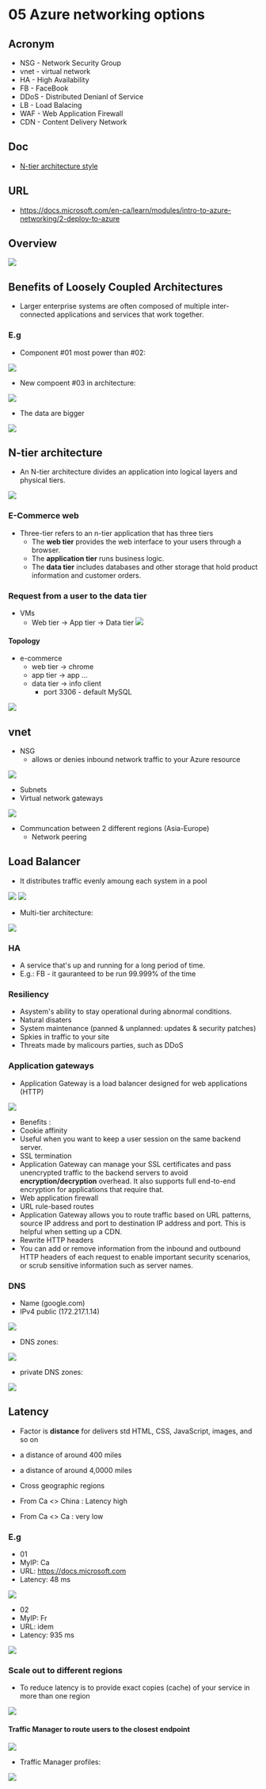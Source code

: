 # 05 Azure networking options

## Acronym
* NSG - Network Security Group
* vnet - virtual network
* HA - High Availability
* FB - FaceBook
* DDoS - Distributed Denianl of Service
* LB - Load Balacing
* WAF - Web Application Firewall
* CDN - Content Delivery Network

## Doc
* [N-tier architecture style](https://docs.microsoft.com/en-us/azure/architecture/guide/architecture-styles/n-tier)

## URL
* https://docs.microsoft.com/en-ca/learn/modules/intro-to-azure-networking/2-deploy-to-azure

## Overview
[<img src="https://i.imgur.com/eKNvDqB.png">](https://i.imgur.com/eKNvDqB.png)

## Benefits of Loosely Coupled Architectures
* Larger enterprise systems are often composed of multiple inter-connected applications and services that work together. 

### E.g
* Component #01 most power than #02:

[<img src="https://i.imgur.com/Uavhlzx.png">](https://i.imgur.com/Uavhlzx.png)

* New compoent #03 in architecture:

[<img src="https://i.imgur.com/TX3d3Qy.png">](https://i.imgur.com/TX3d3Qy.png)

* The data are bigger

[<img src="https://i.imgur.com/xfieP2o.png">](https://i.imgur.com/xfieP2o.png)

## N-tier architecture
* An N-tier architecture divides an application into logical layers and physical tiers.

[<img src="https://i.imgur.com/BW9YbsF.png">](https://i.imgur.com/BW9YbsF.png)

### E-Commerce web
* Three-tier refers to an n-tier application that has three tiers
  * The **web tier** provides the web interface to your users through a browser.
  * The **application tier** runs business logic.
  * The **data tier** includes databases and other storage that hold product information and customer orders.

### Request from a user to the data tier
* VMs
  * Web tier -> App tier -> Data tier
[<img src="https://i.imgur.com/NUCZWDM.png">](https://i.imgur.com/NUCZWDM.png)

#### Topology
* e-commerce
  * web tier -> chrome
  * app tier -> app ...
  * data tier -> info client
    * port 3306 - default MySQL

[<img src="https://i.imgur.com/UzzraeB.png">](https://i.imgur.com/UzzraeB.png)

## vnet
* NSG
  * allows or denies inbound network traffic to your Azure resource
  
[<img src="https://i.imgur.com/EnNCt9g.png">](https://i.imgur.com/EnNCt9g.png)
  
* Subnets
* Virtual network gateways

[<img src="https://i.imgur.com/Jj44Lpn.png">](https://i.imgur.com/Jj44Lpn.png)

* Communcation between 2 different regions (Asia-Europe)
  * Network peering

## Load Balancer
* It  distributes traffic evenly amoung each system in a pool

[<img src="https://i.imgur.com/jIXiBva.png">](https://i.imgur.com/jIXiBva.png)
[<img src="https://i.imgur.com/kSRwDDX.png">](https://i.imgur.com/kSRwDDX.png)

* Multi-tier architecture:

[<img src="https://i.imgur.com/8UgKGj5.png">](https://i.imgur.com/8UgKGj5.png)

### HA
* A service that's up and running for a long period of time.
 * E.g.: FB - it gauranteed to be run 99.999% of the time
 
 ### Resiliency
 * Asystem's ability to stay operational during abnormal conditions.
  * Natural disaters
  * System maintenance (panned & unplanned: updates & security patches)
  * Spkies in traffic to your site
  * Threats made by malicours parties, such as DDoS
  
### Application gateways
* Application Gateway is a load balancer designed for web applications (HTTP)

[<img src="https://i.imgur.com/1rmbggf.png">](https://i.imgur.com/1rmbggf.png)

* Benefits :
 * Cookie affinity
  *  Useful when you want to keep a user session on the same backend server.
 * SSL termination
  * Application Gateway can manage your SSL certificates and pass unencrypted traffic to
    the backend servers to avoid **encryption/decryption** overhead. It also supports full
    end-to-end encryption for applications that require that.
 * Web application firewall
 * URL rule-based routes
  * Application Gateway allows you to route traffic based on URL patterns, source IP address
    and port to destination IP address and port. This is helpful when setting up a CDN.
 * Rewrite HTTP headers
  * You can add or remove information from the inbound and outbound HTTP headers of each
    request to enable important security scenarios, or scrub sensitive information such as server names.
 
### DNS
* Name (google.com)
* IPv4 public (172.217.1.14)

[<img src="https://i.imgur.com/mxOnHgQ.png">](https://i.imgur.com/mxOnHgQ.png)

* DNS zones:

[<img src="https://i.imgur.com/1aebPZH.png">](https://i.imgur.com/1aebPZH.png)

* private DNS  zones:

[<img src="https://i.imgur.com/drP0tzO.png">](https://i.imgur.com/drP0tzO.png)

## Latency
* Factor is **distance** for delivers std HTML, CSS, JavaScript, images, and so on
 * a distance of around 400 miles
 * a distance of around 4,0000 miles

* Cross geographic regions
 * From Ca <> China : Latency high
 * From Ca <> Ca : very low 
 
### E.g
* 01
 * MyIP: Ca
 * URL: https://docs.microsoft.com
 * Latency: 48 ms

[<img src="https://i.imgur.com/sjZIAE4.png">](https://i.imgur.com/sjZIAE4.png)

* 02
 * MyIP: Fr
 * URL: idem
 * Latency: 935 ms
 
[<img src="https://i.imgur.com/7Qdq4zw.png">](https://i.imgur.com/7Qdq4zw.png)

### Scale out to different regions
* To reduce latency is to provide exact copies (cache) of your service in more than one region

[<img src="https://i.imgur.com/LINg3hd.png">](https://i.imgur.com/LINg3hd.png)

#### Traffic Manager to route users to the closest endpoint
[<img src="https://i.imgur.com/YxUAnTq.png">](https://i.imgur.com/YxUAnTq.png)

* Traffic Manager profiles:

[<img src="https://i.imgur.com/I0spdT3.png">](https://i.imgur.com/I0spdT3.png)
